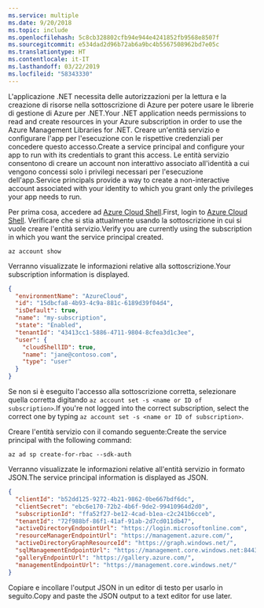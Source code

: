 ```yaml
---
ms.service: multiple
ms.date: 9/20/2018
ms.topic: include
ms.openlocfilehash: 5c8cb328802cfb94e944e4241852fb9568e8507f
ms.sourcegitcommit: e534dad2d96b72ab6a9bc4b5567508962bd7e05c
ms.translationtype: HT
ms.contentlocale: it-IT
ms.lasthandoff: 03/22/2019
ms.locfileid: "58343330"
---
```

<span data-ttu-id="95817-101">L'applicazione .NET necessita delle autorizzazioni per la lettura e la creazione di risorse nella sottoscrizione di Azure per potere usare le librerie di gestione di Azure per .NET.</span><span class="sxs-lookup"><span data-stu-id="95817-101">Your .NET application needs permissions to read and create resources in your Azure subscription in order to use the Azure Management Libraries for .NET.</span></span> <span data-ttu-id="95817-102">Creare un'entità servizio e configurare l'app per l'esecuzione con le rispettive credenziali per concedere questo accesso.</span><span class="sxs-lookup"><span data-stu-id="95817-102">Create a service principal and configure your app to run with its credentials to grant this access.</span></span> <span data-ttu-id="95817-103">Le entità servizio consentono di creare un account non interattivo associato all'identità a cui vengono concessi solo i privilegi necessari per l'esecuzione dell'app.</span><span class="sxs-lookup"><span data-stu-id="95817-103">Service principals provide a way to create a non-interactive account associated with your identity to which you grant only the privileges your app needs to run.</span></span>

<span data-ttu-id="95817-104">Per prima cosa, accedere ad [Azure Cloud Shell](https://shell.azure.com/bash).</span><span class="sxs-lookup"><span data-stu-id="95817-104">First, login to [Azure Cloud Shell](https://shell.azure.com/bash).</span></span> <span data-ttu-id="95817-105">Verificare che si stia attualmente usando la sottoscrizione in cui si vuole creare l'entità servizio.</span><span class="sxs-lookup"><span data-stu-id="95817-105">Verify you are currently using the subscription in which you want the service principal created.</span></span> 

```azurecli-interactive
az account show
```

<span data-ttu-id="95817-106">Verranno visualizzate le informazioni relative alla sottoscrizione.</span><span class="sxs-lookup"><span data-stu-id="95817-106">Your subscription information is displayed.</span></span>

```json
{
  "environmentName": "AzureCloud",
  "id": "15dbcfa8-4b93-4c9a-881c-6189d39f04d4",
  "isDefault": true,
  "name": "my-subscription",
  "state": "Enabled",
  "tenantId": "43413cc1-5886-4711-9804-8cfea3d1c3ee",
  "user": {
    "cloudShellID": true,
    "name": "jane@contoso.com",
    "type": "user"
  }
}
```

<span data-ttu-id="95817-107">Se non si è eseguito l'accesso alla sottoscrizione corretta, selezionare quella corretta digitando `az account set -s <name or ID of subscription>`.</span><span class="sxs-lookup"><span data-stu-id="95817-107">If you're not logged into the correct subscription, select the correct one by typing `az account set -s <name or ID of subscription>`.</span></span>

<span data-ttu-id="95817-108">Creare l'entità servizio con il comando seguente:</span><span class="sxs-lookup"><span data-stu-id="95817-108">Create the service principal with the following command:</span></span>

```azurecli-interactive
az ad sp create-for-rbac --sdk-auth
```

<span data-ttu-id="95817-109">Verranno visualizzate le informazioni relative all'entità servizio in formato JSON.</span><span class="sxs-lookup"><span data-stu-id="95817-109">The service principal information is displayed as JSON.</span></span>

```json
{
  "clientId": "b52dd125-9272-4b21-9862-0be667bdf6dc",
  "clientSecret": "ebc6e170-72b2-4b6f-9de2-99410964d2d0",
  "subscriptionId": "ffa52f27-be12-4cad-b1ea-c2c241b6cceb",
  "tenantId": "72f988bf-86f1-41af-91ab-2d7cd011db47",
  "activeDirectoryEndpointUrl": "https://login.microsoftonline.com",
  "resourceManagerEndpointUrl": "https://management.azure.com/",
  "activeDirectoryGraphResourceId": "https://graph.windows.net/",
  "sqlManagementEndpointUrl": "https://management.core.windows.net:8443/",
  "galleryEndpointUrl": "https://gallery.azure.com/",
  "managementEndpointUrl": "https://management.core.windows.net/"
}
```

<span data-ttu-id="95817-110">Copiare e incollare l'output JSON in un editor di testo per usarlo in seguito.</span><span class="sxs-lookup"><span data-stu-id="95817-110">Copy and paste the JSON output to a text editor for use later.</span></span>

